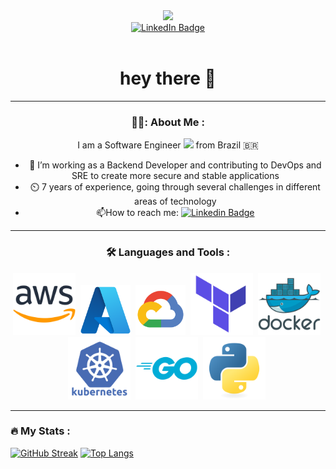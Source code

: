 

 <div>
 <div id="header" align="center">
  <img src="https://media.giphy.com/media/M9gbBd9nbDrOTu1Mqx/giphy.gif" width="100"/>
  <div id="badges">
    <a href="https://www.linkedin.com/in/douglas-l-mendes-4536b339/">
      <img src="https://img.shields.io/badge/LinkedIn-blue?style=for-the-badge&logo=linkedin&logoColor=white" alt="LinkedIn Badge"/>
    </a>
  </div>
  <img src="https://komarev.com/ghpvc/?username=dougmendes&style=flat-square&color=blue" alt=""/>
   <h1>
  hey there
 👋
</h1>
  
  ---

### 👨‍💻: About Me :
  I am a Software Engineer <img src="https://media.giphy.com/media/WUlplcMpOCEmTGBtBW/giphy.gif" width="30"> from Brazil 🇧🇷
  - :telescope: I’m working as a Backend Developer and contributing to DevOps and SRE to create more secure and stable applications
  - ⏲️ 7 years of experience, going through several challenges in different areas of technology
  - :mailbox:How to reach me: <a href="https://www.linkedin.com/in/douglas-leonardo-mendes-4536b339/">![Linkedin Badge](https://img.shields.io/badge/-dougmendes-blue?style=flat&logo=Linkedin&logoColor=white)</a>
  
  ---

### :hammer_and_wrench: Languages and Tools :
<img src="https://github.com/devicons/devicon/blob/master/icons/amazonwebservices/amazonwebservices-original-wordmark.svg" width="100" height="100"/>&nbsp;
<img src="https://github.com/devicons/devicon/blob/master/icons/azure/azure-original.svg" width="80" height="80"/>&nbsp;
<img src="https://github.com/devicons/devicon/blob/master/icons/googlecloud/googlecloud-original.svg" width="80" height="80"/>&nbsp;
 <img src="https://github.com/devicons/devicon/blob/master/icons/terraform/terraform-original.svg" width="100" height="100"/>&nbsp;
<img src="https://github.com/devicons/devicon/blob/master/icons/docker/docker-original-wordmark.svg" width="100" height="100"/>&nbsp;
<img src="https://github.com/devicons/devicon/blob/master/icons/kubernetes/kubernetes-plain-wordmark.svg" width="100" height="100"/>&nbsp;
<img src="https://github.com/devicons/devicon/blob/master/icons/go/go-original-wordmark.svg" width="100" height="100"/>&nbsp;
<img src="https://github.com/devicons/devicon/blob/master/icons/python/python-original.svg" width="100" height="100"/>&nbsp;
 


</div>

  ---

### :fire: My Stats :
[![GitHub Streak](http://github-readme-streak-stats.herokuapp.com?user=dougmendes&theme=dark&background=000000)](https://git.io/streak-stats)
 [![Top Langs](https://github-readme-stats.vercel.app/api/top-langs/?username=dougmendes&layout=compact&theme=vision-friendly-dark)](https://github.com/anuraghazra/github-readme-stats)
 
</div>
